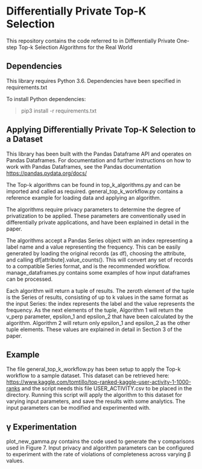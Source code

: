 # Differentially Private Top-K Selection
This repository contains the code referred to in Differentially Private One-step Top-k Selection 
Algorithms for the Real World


## Dependencies
This library requires Python 3.6. Dependencies have been specified in requirements.txt

To install Python dependencies:

>pip3 install -r requirements.txt

## Applying Differentially Private Top-K Selection to a Dataset
This library has been built with the Pandas Dataframe API and operates on Pandas Dataframes. For 
documentation and further instructions on how to work with Pandas Dataframes, see the Pandas documentation
https://pandas.pydata.org/docs/ 

The Top-k algorithms can be found in top_k_algorithms.py and can be imported and called as required. 
general_top_k_workflow.py contains a reference example for loading data and applying an algorithm.

The algorithms require privacy parameters to determine the degree of privatization to be applied. These parameters are 
conventionally used in differentially private applications, and have been explained in detail
in the paper.

The algorithms accept a Pandas Series object with an index representing a label name and a value representing the 
frequency. This can be easily generated by loading the original records (as df), choosing the attribute, 
and calling df[attribute].value_counts(). This will convert any set of records to a compatible Series format, and is the 
recommended workflow. manage_dataframes.py contains some examples of how input dataframes can be processed.

Each algorithm will return a tuple of results. The zeroth element of the tuple is the Series of results, consisting
of up to k values in the same format as the input Series: the index represents the label and the value represents the 
frequency. As the next elements of the tuple, Algorithm 1 will return the v_perp parameter, epsilon_1 and epsilon_2 that
have been calculated by the algorithm. Algorithm 2 will return only epsilon_1 and epsilon_2 as the other tuple elements.
These values are explained in detail in Section 3 of the paper. 

## Example
The file general_top_k_workflow.py has been setup to apply the Top-k workflow to a sample dataset. This dataset can be 
retrieved here: https://www.kaggle.com/tomtillo/top-ranked-kaggle-user-activity-1-1000-ranks and the script needs this file
USER_ACTIVITY.csv to be placed in the directory. Running this script will apply the algorithm to this dataset for 
varying input parameters, and save the results with some analytics. The input parameters can be modified and 
experimented with. 

## γ Experimentation
plot_new_gamma.py contains the code used to generate the γ comparisons used in Figure 7. Input privacy and algorithm 
parameters can be configured to experiment with the rate of violations of completeness across varying β values.
